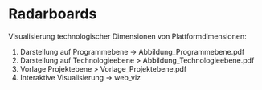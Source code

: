 # Radarboards
Visualisierung technologischer Dimensionen von Plattformdimensionen:

1. Darstellung auf Programmebene -> Abbildung_Programmebene.pdf
2. Darstellung auf Technologieebene > Abbildung_Technologieebene.pdf
3. Vorlage Projektebene > Vorlage_Projektebene.pdf
4. Interaktive Visualisierung -> web_viz
